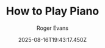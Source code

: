 ---
title: "How to Play Piano"
date: "2025-08-16T19:43:17.450Z"
author: "Roger Evans"
read_year: "NO"
recommendation: '3'
url: /bookshelf/how-to-play-piano
---